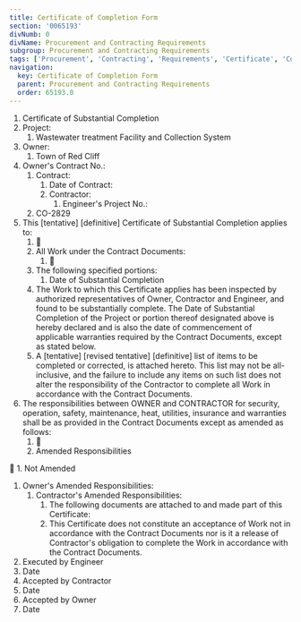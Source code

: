 ```yaml
---
title: Certificate of Completion Form
section: '0065193'
divNumb: 0
divName: Procurement and Contracting Requirements
subgroup: Procurement and Contracting Requirements
tags: ['Procurement', 'Contracting', 'Requirements', 'Certificate', 'Completion', 'Form']
navigation:
  key: Certificate of Completion Form
  parent: Procurement and Contracting Requirements
  order: 65193.0
---
```


   1. Certificate of Substantial Completion
   1. Project:
      1. Wastewater treatment Facility and Collection System
   1. Owner:
      1. Town of Red Cliff
   1. Owner's Contract No.:
      1. Contract:
            1. Date of Contract:
         1. Contractor:
               1. Engineer's Project No.:
      1. CO-2829
1. This [tentative] [definitive] Certificate of Substantial Completion applies to:
      1. 
    1. All Work under the Contract Documents:
       1. 
    1. The following specified portions:
       1. Date of Substantial Completion
   1. The Work to which this Certificate applies has been inspected by authorized representatives of Owner, Contractor and Engineer, and found to be substantially complete. The Date of Substantial Completion of the Project or portion thereof designated above is hereby declared and is also the date of commencement of applicable warranties required by the Contract Documents, except as stated below.
   1. A [tentative] [revised tentative] [definitive] list of items to be completed or corrected, is attached hereto. This list may not be all-inclusive, and the failure to include any items on such list does not alter the responsibility of the Contractor to complete all Work in accordance with the Contract Documents.
1. The responsibilities between OWNER and CONTRACTOR for security, operation, safety, maintenance, heat, utilities, insurance and warranties shall be as provided in the Contract Documents except as amended as follows:
      1. 
    1. Amended Responsibilities


    1. Not Amended
   1. Owner's Amended Responsibilities:
      1. Contractor's Amended Responsibilities:
            1. The following documents are attached to and made part of this Certificate:
         1. This Certificate does not constitute an acceptance of Work not in accordance with the Contract Documents nor is it a release of Contractor's obligation to complete the Work in accordance with the Contract Documents.
   1. Executed by Engineer
   1. Date
   1. Accepted by Contractor
   1. Date
   1. Accepted by Owner
   1. Date

